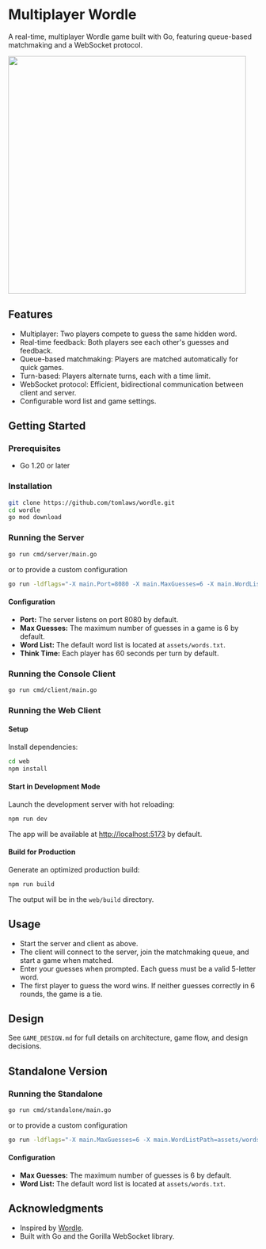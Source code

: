 # Multiplayer Wordle

A real-time, multiplayer Wordle game built with Go, featuring queue-based matchmaking and a WebSocket protocol.

<img src="https://i.imgur.com/EwnRwVv.jpeg" width="480"/>

## Features
- Multiplayer: Two players compete to guess the same hidden word.
- Real-time feedback: Both players see each other's guesses and feedback.
- Queue-based matchmaking: Players are matched automatically for quick games.
- Turn-based: Players alternate turns, each with a time limit.
- WebSocket protocol: Efficient, bidirectional communication between client and server.
- Configurable word list and game settings.

## Getting Started

### Prerequisites
- Go 1.20 or later

### Installation
```sh
git clone https://github.com/tomlaws/wordle.git
cd wordle
go mod download
```

### Running the Server
```sh
go run cmd/server/main.go
```
or to provide a custom configuration
```sh
go run -ldflags="-X main.Port=8080 -X main.MaxGuesses=6 -X main.WordListPath=assets/words.txt -X main.ThinkTime=60" cmd/server/main.go
```
#### Configuration
- **Port:** The server listens on port 8080 by default.
- **Max Guesses:** The maximum number of guesses in a game is 6 by default.
- **Word List:** The default word list is located at `assets/words.txt`.
- **Think Time:** Each player has 60 seconds per turn by default.

### Running the Console Client
```sh
go run cmd/client/main.go
```

### Running the Web Client

#### Setup
Install dependencies:
```sh
cd web
npm install
```

#### Start in Development Mode
Launch the development server with hot reloading:
```sh
npm run dev
```
The app will be available at [http://localhost:5173](http://localhost:5173) by default.

#### Build for Production
Generate an optimized production build:
```sh
npm run build
```
The output will be in the `web/build` directory.

## Usage
- Start the server and client as above.
- The client will connect to the server, join the matchmaking queue, and start a game when matched.
- Enter your guesses when prompted. Each guess must be a valid 5-letter word.
- The first player to guess the word wins. If neither guesses correctly in 6 rounds, the game is a tie.

## Design
See `GAME_DESIGN.md` for full details on architecture, game flow, and design decisions.

## Standalone Version
### Running the Standalone
```sh
go run cmd/standalone/main.go
```
or to provide a custom configuration
```sh
go run -ldflags="-X main.MaxGuesses=6 -X main.WordListPath=assets/words.txt" cmd/standalone/main.go
```
#### Configuration
- **Max Guesses:** The maximum number of guesses is 6 by default.
- **Word List:** The default word list is located at `assets/words.txt`.

## Acknowledgments
- Inspired by [Wordle](https://www.nytimes.com/games/wordle/index.html).
- Built with Go and the Gorilla WebSocket library.
